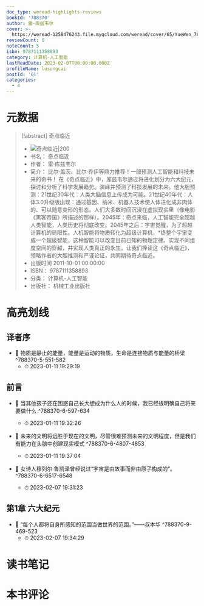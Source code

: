 ```yaml
---
doc_type: weread-highlights-reviews
bookId: '788370'
author: 雷·库兹韦尔
cover: >-
  https://weread-1258476243.file.myqcloud.com/weread/cover/65/YueWen_788370/t7_YueWen_788370.jpg
reviewCount: 0
noteCount: 5
isbn: 9787111358893
category: 计算机-人工智能
lastReadDate: 2023-02-07T00:00:00.000Z
profileName: lusongcai
postId: '61'
categories:
  - 4
---
```

# 元数据
> [!abstract] 奇点临近
> - ![ 奇点临近|200](https://weread-1258476243.file.myqcloud.com/weread/cover/65/YueWen_788370/t7_YueWen_788370.jpg)
> - 书名： 奇点临近
> - 作者： 雷·库兹韦尔
> - 简介： 比尔·盖茨、比尔·乔伊等鼎力推荐！一部预测人工智能和科技未来的奇书！ 在《奇点临近》中，库兹韦尔通过将进化划分为六大纪元，探讨和分析了科学发展趋势。演绎并预测了科技发展的未来。他大胆预测：21世纪30年代：人类大脑信息上传成为可能。21世纪40年代：人体3.0升级版出现：通过基因、纳米、机器人技术使人体进化成非肉体的、可以随意变形的形态。人们大多数时间沉浸在虚拟现实里（像电影《黑客帝国》所描述的那样）。2045年：奇点来临，人工智能完全超越人类智能，人类历史将彻底改变。2045年之后：宇宙觉醒，为了超越计算机的局限性。人机智能将物质转化为超级计算机，*终整个宇宙变成一个超级智能，这种智能可以改变目前已知的物理定律。实现不同维度空间的穿越，并实现人类真正的永生。让我们捧读这《奇点临近》，领略作者的大胆推测和严谨论证，共同期待奇点临近。
> - 出版时间 2011-10-01 00:00:00
> - ISBN： 9787111358893
> - 分类： 计算机-人工智能
> - 出版社： 机械工业出版社

# 高亮划线

## 译者序


- 📌 物质是静止的能量，能量是运动的物质，生命是连接物质与能量的桥梁 ^788370-5-551-582
    - ⏱ 2023-01-11 19:29:19 
## 前言


- 📌 当其他孩子还在困惑自己长大想成为什么人的时候，我已经很明确自己将来要做什么 ^788370-6-597-634
    - ⏱ 2023-01-11 19:32:26 

- 📌 未来的文明将远胜于现在的文明，尽管很难预测未来的文明程度，但是我们有能力在头脑中创建现实模式 ^788370-6-4807-4853
    - ⏱ 2023-01-11 19:37:04 

- 📌 女诗人穆列尔·鲁凯泽曾经说过“宇宙是由故事而非由原子构成的”。 ^788370-6-6517-6548
    - ⏱ 2023-02-07 19:31:23 
## 第1章 六大纪元


- 📌 “每个人都将自身所感知的范围当做世界的范围。”——叔本华 ^788370-9-469-523
    - ⏱ 2023-02-07 19:34:29 
# 读书笔记

# 本书评论
